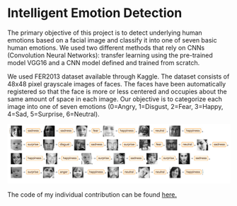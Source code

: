 # Intelligent Emotion Detection

The primary objective of this project is to detect underlying human emotions based on a facial image and classify it into one of seven basic human emotions. We used two different methods that rely on CNNs (Convolution Neural Networks): transfer learning using the pre-trained model VGG16 and a CNN model defined and trained from scratch.

We used FER2013 dataset available through Kaggle. The dataset consists of 48x48 pixel grayscale images of faces. The faces have been automatically registered so that the face is more or less centered and occupies about the same amount of space in each image. Our objective is to categorize each image into one of seven emotions (0=Angry, 1=Disgust, 2=Fear, 3=Happy, 4=Sad, 5=Surprise, 6=Neutral).

![](fer2013_img.png)

The code of my individual contribution can be found [here.](Scratch_Model_and_SVM_Transfer.ipynb)
